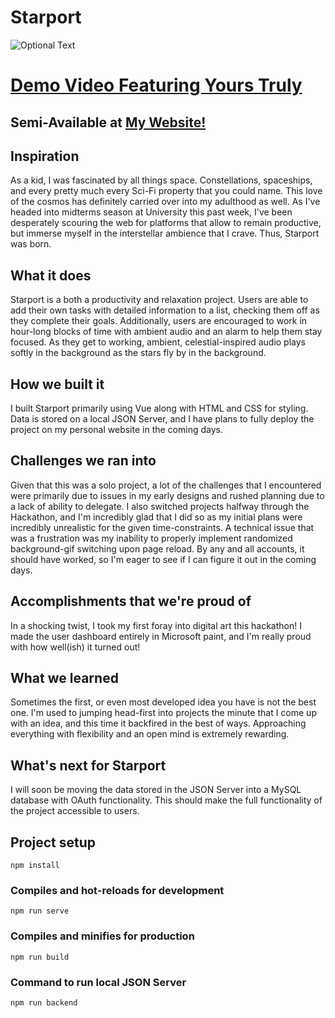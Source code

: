 # Starport

![Optional Text](../main/Starport.png)
# [Demo Video Featuring Yours Truly](https://www.youtube.com/watch?v=WxnNw0Erw2I&ab_channel=%24and)
## Semi-Available at [My Website!](http://starport.andrewsandell.com/)

## Inspiration
As a kid, I was fascinated by all things space. Constellations, spaceships, and every pretty much every Sci-Fi property that you could name.  This love of the cosmos has definitely carried over into my adulthood as well. As I've headed into midterms season at University this past week, I've been desperately scouring the web for platforms that allow to remain productive, but immerse myself in the interstellar ambience that I crave. Thus, Starport was born. 
## What it does
Starport is a both a productivity and relaxation project. Users are able to add their own tasks with detailed information to a list, checking them off as they complete their goals. Additionally, users are encouraged to work in hour-long blocks of time with ambient audio and an alarm to help them stay focused. As they get to working, ambient, celestial-inspired audio plays softly in the background as the stars fly by in the background.

## How we built it
I built Starport primarily using Vue along with HTML and CSS for styling. Data is stored on a local JSON Server, and I have plans to fully deploy the project on my personal website in the coming days.

## Challenges we ran into
Given that this was a solo project, a lot of the challenges that I encountered were primarily due to issues in my early designs and rushed planning due to a lack of ability to delegate. I also switched projects halfway through the Hackathon, and I'm incredibly glad that I did so as my initial plans were incredibly unrealistic for the given time-constraints. A technical issue that was a frustration was my inability to properly implement randomized background-gif switching upon page reload. By any and all accounts, it should have worked, so I'm eager to see if I can figure it out in the coming days.

## Accomplishments that we're proud of
In a shocking twist, I took my first foray into digital art this hackathon! I made the user dashboard entirely in Microsoft paint, and I'm really proud with how well(ish) it turned out!

## What we learned
Sometimes the first, or even most developed idea you have is not the best one. I'm used to jumping head-first into projects the minute that I come up with an idea, and this time it backfired in the best of ways. Approaching everything with flexibility and an open mind is extremely rewarding.

## What's next for Starport
I will soon be moving the data stored in the JSON Server into a MySQL database with OAuth functionality. This should make the full functionality of the project accessible to users.

## Project setup
```
npm install
```

### Compiles and hot-reloads for development
```
npm run serve
```

### Compiles and minifies for production
```
npm run build
```

### Command to run local JSON Server
```
npm run backend
```




